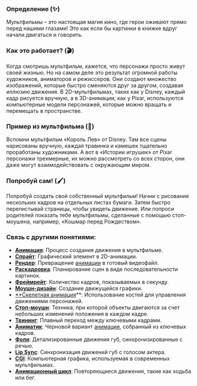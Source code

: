 ### Определение (✨)
Мультфильмы – это настоящая магия кино, где герои оживают прямо перед нашими глазами! Это как если бы картинки в книжке вдруг начали двигаться и говорить.

### Как это работает? (🎬)
Когда смотришь мультфильм, кажется, что персонажи просто живут своей жизнью. Но на самом деле это результат огромной работы художников, аниматоров и режиссеров. Они создают множество изображений, которые быстро сменяются друг за другом, создавая иллюзию движения. В 2D-мультфильмах, таких как у Disney, каждый кадр рисуется вручную, а в 3D-анимации, как у Pixar, используются компьютерные модели персонажей, которые можно вращать и перемещать в пространстве.

### Пример из мультфильма (🎥)
Вспомни мультфильм «Король Лев» от Disney. Там все сцены нарисованы вручную, каждая травинка и камешек тщательно проработаны художниками. А вот в «Истории игрушек» от Pixar персонажи трехмерные, их можно рассмотреть со всех сторон, они даже могут взаимодействовать с окружающим миром.

### Попробуй сам! (🖌️)
Попробуй создать свой собственный мультфильм! Начни с рисования нескольких кадров на отдельных листах бумаги. Затем быстро перелистывай страницы, чтобы увидеть движение. Или попроси родителей показать тебе мультфильмы, сделанные с помощью стоп-моушена, например, «Кошмар перед Рождеством».

### Связь с другими понятиями:
- **[Анимация](animation.md)**: Процесс создания движения в мультфильме.
- **[Спрайт](sprite.md)**: Графический элемент в 2D-анимации.
- **[Рендер](render.md)**: Превращение [анимации](animation.md) в готовый видеофайл.
- **[Раскадровка](storyboarding.md)**: Планирование сцен в виде последовательности картинок.
- **[Фреймрейт](framerate.md)**: Количество кадров, показываемых в секунду.
- **[Моушн-дизайн](motion_design.md)**: Создание движущейся графики.
- [**Скелетная анимация](skeleton_animation.md)**: Использование костей для управления движениями персонажей.
- **[Стоп-моушн](stop_motion.md)**: Техника, при которой объекты двигаются за счет небольших изменений положения в каждом кадре.
- **[Твининг](twinning.md)**: Плавный переход между ключевыми кадрами.
- **[Аниматик](animatic.md)**: Черновой вариант [анимации](animation.md), собранный из ключевых кадров.
- **[Фоли](foley.md)**: Детализированные движения губ, синхронизированные с речью.
- [**Lip Sync**](lip_sync.md): Синхронизация движений губ с голосом актера.
- [**CGI**](cgi.md): Компьютерная графика, используемая в современных мультфильмах.
- [**Анимационный цикл**](animation_cycle.md): Повторяющиеся движения, такие как ходьба или бег.